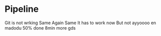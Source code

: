 # Pipeline
Git is not wrking
Same
Again Same
It has to work now
But not
ayyoooo
en madodu
50% done
8min more
gds
